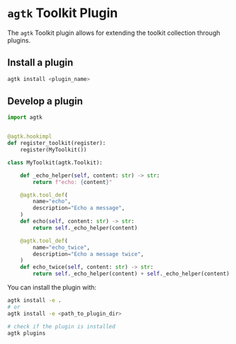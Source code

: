 # `agtk` Toolkit Plugin

The `agtk` Toolkit plugin allows for extending the toolkit collection through plugins.

## Install a plugin

```bash
agtk install <plugin_name>
```

## Develop a plugin

```python
import agtk


@agtk.hookimpl
def register_toolkit(register):
    register(MyToolkit())

class MyToolkit(agtk.Toolkit):

    def _echo_helper(self, content: str) -> str:
        return f"echo: {content}"

    @agtk.tool_def(
        name="echo",
        description="Echo a message",
    )
    def echo(self, content: str) -> str:
        return self._echo_helper(content)

    @agtk.tool_def(
        name="echo_twice",
        description="Echo a message twice",
    )
    def echo_twice(self, content: str) -> str:
        return self._echo_helper(content) + self._echo_helper(content)
```

You can install the plugin with:

```bash
agtk install -e .
# or
agtk install -e <path_to_plugin_dir>

# check if the plugin is installed
agtk plugins
```
